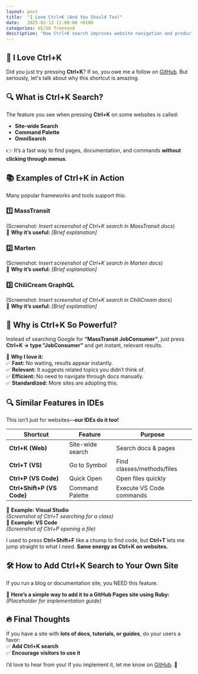 ```yaml
---
layout: post
title:  "I Love Ctrl+K (And You Should Too)"
date:   2025-02-12 11:00:00 +0100
categories: UI/UX frontend
description: "How Ctrl+K search improves website navigation and productivity."
---
```


## 🚀 I Love Ctrl+K  

Did you just try pressing **Ctrl+K**? If so, you owe me a follow on [GitHub](https://github.com/WilvanBil). But seriously, let's talk about why this shortcut is amazing.

## 🔍 What is Ctrl+K Search?  

The feature you see when pressing **Ctrl+K** on some websites is called:  

- **Site-wide Search**  
- **Command Palette**  
- **OmniSearch**  

👉 It’s a fast way to find pages, documentation, and commands **without clicking through menus**.  

## 📚 Examples of Ctrl+K in Action  

Many popular frameworks and tools support this:  

### **1️⃣ MassTransit**

(Screenshot: _Insert screenshot of Ctrl+K search in MassTransit docs_)  
🔹 **Why it’s useful:** _[Brief explanation]_

### **2️⃣ Marten**

(Screenshot: _Insert screenshot of Ctrl+K search in Marten docs_)  
🔹 **Why it’s useful:** _[Brief explanation]_

### **3️⃣ ChiliCream GraphQL**

(Screenshot: _Insert screenshot of Ctrl+K search in ChiliCream docs_)  
🔹 **Why it’s useful:** _[Brief explanation]_

## 🎯 Why is Ctrl+K So Powerful?  

Instead of searching Google for **“MassTransit JobConsumer”**, just press **Ctrl+K → type "JobConsumer"** and get instant, relevant results.  

🔹 **Why I love it:**  
✅ **Fast:** No waiting, results appear instantly.  
✅ **Relevant:** It suggests related topics you didn’t think of.  
✅ **Efficient:** No need to navigate through docs manually.  
✅ **Standardized:** More sites are adopting this.  

## 🔍 Similar Features in IDEs  

This isn’t just for websites—**our IDEs do it too!**  

| Shortcut | Feature | Purpose |
|----------|---------|---------|
| **Ctrl+K (Web)** | Site-wide search | Search docs & pages |
| **Ctrl+T (VS)** | Go to Symbol | Find classes/methods/files |
| **Ctrl+P (VS Code)** | Quick Open | Open files quickly |
| **Ctrl+Shift+P (VS Code)** | Command Palette | Execute VS Code commands |

🔹 **Example: Visual Studio**  
_(Screenshot of Ctrl+T searching for a class)_  
🔹 **Example: VS Code**  
_(Screenshot of Ctrl+P opening a file)_

I used to press **Ctrl+Shift+F** like a chump to find code, but **Ctrl+T** lets me jump straight to what I need. **Same energy as Ctrl+K on websites.**

## 🛠️ How to Add Ctrl+K Search to Your Own Site  

If you run a blog or documentation site, you NEED this feature.  

🔹 **Here’s a simple way to add it to a GitHub Pages site using Ruby:**  
_(Placeholder for implementation guide)_  

## 🔥 Final Thoughts  

If you have a site with **lots of docs, tutorials, or guides**, do your users a favor:  
✅ **Add Ctrl+K search**  
✅ **Encourage visitors to use it**  

I’d love to hear from you! If you implement it, let me know on [GitHub](https://github.com/WilvanBil). 🚀
